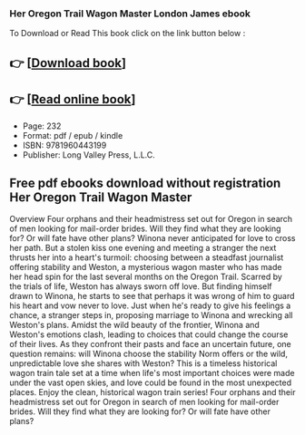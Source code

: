 ### Her Oregon Trail Wagon Master London James ebook

To Download or Read This book click on the link button below :

## 👉  [**[Download book](http://get-pdfs.com/download.php?group=book&from=github.com&id=720901&lnk=1079 "Download book")**]

## 👉  [**[Read online book](http://get-pdfs.com/download.php?group=book&from=github.com&id=720901&lnk=1079 "Read online book")**]


* Page: 232
* Format: pdf / epub / kindle
* ISBN: 9781960443199
* Publisher: Long Valley Press, L.L.C.



## Free pdf ebooks download without registration Her Oregon Trail Wagon Master


Overview
Four orphans and their headmistress set out for Oregon in search of men looking for mail-order brides. Will they find what they are looking for? Or will fate have other plans? Winona never anticipated for love to cross her path. But a stolen kiss one evening and meeting a stranger the next thrusts her into a heart&#039;s turmoil: choosing between a steadfast journalist offering stability and Weston, a mysterious wagon master who has made her head spin for the last several months on the Oregon Trail. Scarred by the trials of life, Weston has always sworn off love. But finding himself drawn to Winona, he starts to see that perhaps it was wrong of him to guard his heart and vow never to love. Just when he&#039;s ready to give his feelings a chance, a stranger steps in, proposing marriage to Winona and wrecking all Weston&#039;s plans. Amidst the wild beauty of the frontier, Winona and Weston&#039;s emotions clash, leading to choices that could change the course of their lives. As they confront their pasts and face an uncertain future, one question remains: will Winona choose the stability Norm offers or the wild, unpredictable love she shares with Weston? This is a timeless historical wagon train tale set at a time when life&#039;s most important choices were made under the vast open skies, and love could be found in the most unexpected places. Enjoy the clean, historical wagon train series! Four orphans and their headmistress set out for Oregon in search of men looking for mail-order brides. Will they find what they are looking for? Or will fate have other plans?



